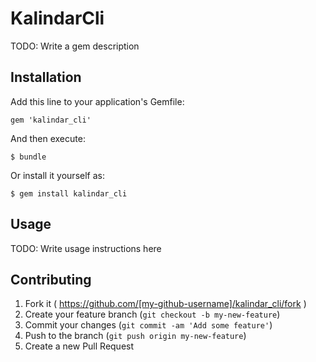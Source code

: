 # KalindarCli

TODO: Write a gem description

## Installation

Add this line to your application's Gemfile:

    gem 'kalindar_cli'

And then execute:

    $ bundle

Or install it yourself as:

    $ gem install kalindar_cli

## Usage

TODO: Write usage instructions here

## Contributing

1. Fork it ( https://github.com/[my-github-username]/kalindar_cli/fork )
2. Create your feature branch (`git checkout -b my-new-feature`)
3. Commit your changes (`git commit -am 'Add some feature'`)
4. Push to the branch (`git push origin my-new-feature`)
5. Create a new Pull Request
